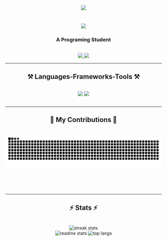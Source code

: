 <h1 align="center">
    <img src="https://readme-typing-svg.herokuapp.com/?font=Righteous&size=35&center=true&vCenter=true&width=500&height=70&duration=4000&color=F7CB00&lines=Aezakmi;+Pyown-kun;" />
<!--     <img src="https://readme-typing-svg.herokuapp.com?font=Righteous&size=35&center=true&vCenter=true&duration=4000&color=F7CB00&width=500&lines=Aezakmi;+Pyown-kun;" /> -->
</h1>

 <br/>
 <div align="center">
     <img src="https://c.tenor.com/pqXk4-4nIqIAAAAd/tenor.gif" />
 </div>

<h3 align="center">A Programing Student</h3>

<br/>

<div align="center">
    
 </div>
 
<div align="center"> 
  <a href="andrearamadhan123@gmail.com">
    <img src="https://img.shields.io/badge/Gmail-333333?style=for-the-badge&logo=gmail&logoColor=red" />
  </a>
  <a href="linkedin.com/in/andrea-ramadhan-44b0b91a1" target="_blank">
    <img src="https://img.shields.io/badge/LinkedIn-0077B5?style=for-the-badge&logo=linkedin&logoColor=white" target="_blank" />
  </a>
<!--   <a href="" target="_blank">
     <img src="https://img.shields.io/badge/Portfolio-FF5722?style=for-the-badge&logo=todoist&logoColor=white" target="_blank" /> <!-- sqlite, safari, google-chrome are other good icon options -->
  </a>
</div>

 <hr/>
 
<h2 align="center">⚒️ Languages-Frameworks-Tools ⚒️</h2>
<br/>
<div align="center">
    <img src="https://skillicons.dev/icons?i=react,arch,c,html,css,vscode,github,figma,tailwind,git,unity,threejs" />
    <img src="https://skillicons.dev/icons?i=nodejs,neovim,python,javascript,firebase,haskell,laravel,bootstrap,java,nextjs,vite,mysql" /><br>
</div>

<br/>
<hr/>

<div align="center">
  <h2>🐍 My Contributions 🐍</h2>
  <br>
  <img alt="snake eating my contributions" src="https://github.com/Pyown-kun/Pyown-kun/blob/output/github-contribution-grid-snake.svg" />
  
  <br/><br/><br/>
</div>

<hr/>

<h2 align="center">⚡ Stats ⚡</h2>
<br>
<div align=center>
  <img align="center" src="https://github-readme-streak-stats-salesp07.vercel.app/?user=Pyown-kun&count_private=true&theme=gruvbox&border_radius=10" alt="streak stats" height="192px"/>
    <br/>
  <img src="https://github-readme-stats-salesp07.vercel.app/api?username=Pyown-kun&count_private=true&show_icons=true&theme=gruvbox&rank_icon=github&border_radius=10" alt="readme stats" height="192px"/>
  <img src="https://github-readme-stats-salesp07.vercel.app/api/top-langs/?username=Pyown-kun&hide=HTML&langs_count=8&layout=compact&theme=gruvbox&border_radius=10&size_weight=0.5&count_weight=0.5&exclude_repo=github-readme-stats" alt="top langs" height="192px"/>
</div>

<br/>

